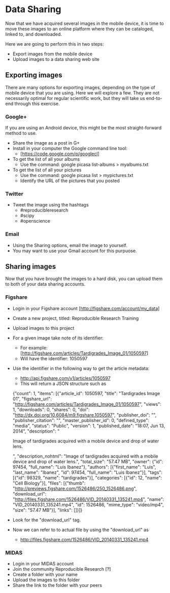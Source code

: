 # Data Sharing

Now that we have acquired several images in the mobile device, it is time to
move these images to an online platform where they can be cataloged, linked to,
and downloaded.

Here we are going to perform this in two steps:

* Export images from the mobile device
* Upload images to a data sharing web site

## Exporting images

There are many options for exporting images, depending on the type of mobile
device that you are using. Here we will explore a few. They are not necessarily
optimal for regular scientific work, but they will take us end-to-end through
this exercise.

### Google+

If you are using an Android device, this might be the most straight-forward method to use.

* Share the image as a post in G+
* Install in your computer the Google command line tool:
  * [https://code.google.com/p/googlecl]
* To get the list of all your albums
  * Use the command:  google picasa list-albums > myalbums.txt
* To get the list of all your pictures
  * Use the command: google picasa list > mypictures.txt
  * Identify the URL of the pictures that you posted


### Twitter

* Tweet the image using the hashtags
  * #reproducibleresearch
  * #scipy
  * #openscience

### Email

* Using the Sharing options, email the image to yourself.
* You may want to use your Gmail account for this purpuose.


## Sharing images

Now that you have brought the images to a hard disk, you can upload them to both of your data sharing accounts.

### Figshare

* Login in your Figshare account [http://figshare.com/account/my_data]
* Create a new project, titled: Reproducible Research Training
* Upload images to this project
* For a given image take note of its identifier:
  * For example: [http://figshare.com/articles/Tardigrades_Image_01/1050597]
  * Will have the identifier: 1050597
* Use the identifier in the following way to get the article metadata:
  * http://api.figshare.com/v1/articles/1050597
  * This will return a JSON structure such as

  {"count": 1, "items": [{"article_id": 1050597, "title": "Tardigrades Image 01", "figshare_url": "http://figshare.com/articles/Tardigrades_Image_01/1050597", "views": 1, "downloads": 0, "shares": 0, "doi": "http://dx.doi.org/10.6084/m9.figshare.1050597", "publisher_doi": "", "publisher_citation": "", "master_publisher_id": 0, "defined_type": "media", "status": "Public", "version": 1, "published_date": "18:07, Jun 13, 2014", "description": "<p>Image of tardigrades acquired with a mobile device and drop of water lens.</p>", "description_nohtml": "Image of tardigrades acquired with a mobile device and drop of water lens.", "total_size": "57.47 MB", "owner": {"id": 97454, "full_name": "Luis Ibanez"}, "authors": [{"first_name": "Luis", "last_name": "Ibanez", "id": 97454, "full_name": "Luis Ibanez"}], "tags": [{"id": 98329, "name": "tardigrades"}], "categories": [{"id": 12, "name": "Cell Biology"}], "files": [{"thumb": "http://previews.figshare.com/1526486/250_1526486.png", "download_url": "http://files.figshare.com/1526486/VID_20140331_135241.mp4", "name": "VID_20140331_135241.mp4", "id": 1526486, "mime_type": "video/mp4", "size": "57.47 MB"}], "links": []}]}

* Look for the "download_url" tag.
* Now we can refer to to actual file by using the "download_url" as
  * http://files.figshare.com/1526486/VID_20140331_135241.mp4


### MIDAS

* Login in your MIDAS account
* Join the community Reproducible Research [?]
* Create a folder with your name
* Upload the images to this folder
* Share the link to the folder with your peers

